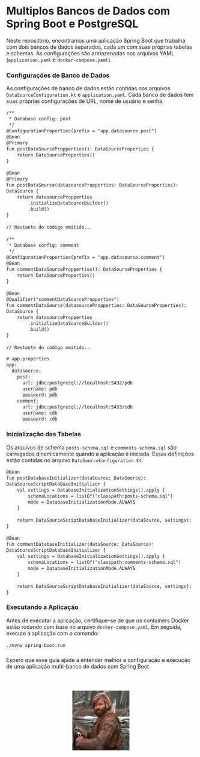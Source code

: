 # Multiplos Bancos de Dados com Spring Boot e PostgreSQL
Neste repositório, encontramos uma aplicação Spring Boot que trabalha com dois bancos de dados separados, cada um com suas próprias tabelas e schemas. As configurações são armazenadas nos arquivos YAML (`application.yaml` e `docker-compose.yaml`).

### Configurações de Banco de Dados
As configurações de banco de dados estão contidas nos arquivos `DataSourceConfiguration.kt` e `application.yaml`. Cada banco de dados tem suas próprias configurações de URL, nome de usuário e senha.

````
/**
 * Database config: post
 */
@ConfigurationProperties(prefix = "app.datasource.post")
@Bean
@Primary
fun postDataSourcePropperties(): DataSourceProperties {
    return DataSourceProperties()
}

@Bean
@Primary
fun postDataSource(datasourcePropperties: DataSourceProperties): DataSource {
    return datasourcePropperties
        .initializeDataSourceBuilder()
        .build()
}

// Restante do código omitido...

/**
 * Database config: comment
 */
@ConfigurationProperties(prefix = "app.datasource.comment")
@Bean
fun commentDataSourcePropperties(): DataSourceProperties {
    return DataSourceProperties()
}

@Bean
@Qualifier("commentDataSourcePropperties")
fun commentDataSource(datasourcePropperties: DataSourceProperties): DataSource {
    return datasourcePropperties
        .initializeDataSourceBuilder()
        .build()
}

// Restante do código omitido...
````
```
# app.properties
app:
  datasource:
    post:
      url: jdbc:postgresql://localhost:5432/pdb
      username: pdb
      password: pdb
    comment:
      url: jdbc:postgresql://localhost:5433/cdb
      username: cdb
      password: cdb
```

### Inicialização das Tabelas
Os arquivos de schema `posts-schema.sql` e `comments-schema.sql` são carregados dinamicamente quando a aplicação é iniciada. Essas definições estão contidas no arquivo `DataSourceConfiguration.kt`.
```
@Bean
fun postDatabaseInitializer(dataSource: DataSource): DataSourceScriptDatabaseInitializer {
    val settings = DatabaseInitializationSettings().apply {
        schemaLocations = listOf("classpath:posts-schema.sql")
        mode = DatabaseInitializationMode.ALWAYS
    }

    return DataSourceScriptDatabaseInitializer(dataSource, settings);
}

@Bean
fun commentDatabaseInitializer(dataSource: DataSource): DataSourceScriptDatabaseInitializer {
    val settings = DatabaseInitializationSettings().apply {
        schemaLocations = listOf("classpath:comments-schema.sql")
        mode = DatabaseInitializationMode.ALWAYS
    }

    return DataSourceScriptDatabaseInitializer(dataSource, settings);
}
```

### Executando a Aplicação
Antes de executar a aplicação, certifique-se de que os containers Docker estão rodando com base no arquivo `docker-compose.yaml`. Em seguida, execute a aplicação com o comando:

`./mvnw spring-boot:run`

###

Espero que esse guia ajude a entender melhor a configuração e execução de uma aplicação multi-banco de dados com Spring Boot.

#

<br>

<div align="center">
  <a  href="https://github.com/jeffersontavaresdm">
    <img width="30%" src="https://github.com/jeffersontavaresdm/jeffersontavaresdm/blob/main/images/rs.gif" width="25"/>
  </a>
</div>